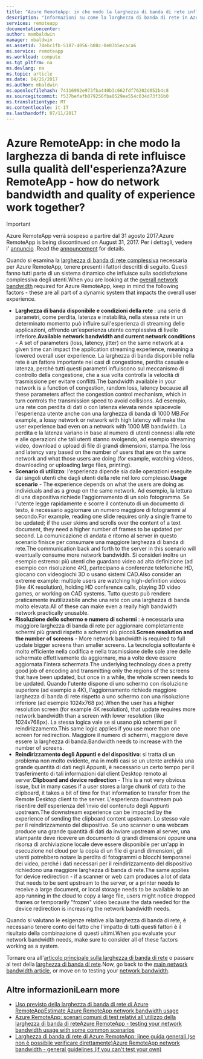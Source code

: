 ```yaml
---
title: "Azure RemoteApp: in che modo la larghezza di banda di rete influisce sulla qualità dell'esperienza? | Microsoft Docs"
description: "Informazioni su come la larghezza di banda di rete in Azure RemoteApp può influire sulla qualità dell'esperienza utente."
services: remoteapp
documentationcenter: 
author: msmbaldwin
manager: mbaldwin
ms.assetid: 74ebc1fb-5187-4056-b08c-0e03b5ecaca6
ms.service: remoteapp
ms.workload: compute
ms.tgt_pltfrm: na
ms.devlang: na
ms.topic: article
ms.date: 04/26/2017
ms.author: mbaldwin
ms.openlocfilehash: 74116902e973fba440b3c662fdf76202d052b4c8
ms.sourcegitcommit: f537befafb079256fba0529ee554c034d73f36b0
ms.translationtype: MT
ms.contentlocale: it-IT
ms.lasthandoff: 07/11/2017
---
```

# <a name="azure-remoteapp---how-do-network-bandwidth-and-quality-of-experience-work-together"></a><span data-ttu-id="6e1c1-104">Azure RemoteApp: in che modo la larghezza di banda di rete influisce sulla qualità dell'esperienza?</span><span class="sxs-lookup"><span data-stu-id="6e1c1-104">Azure RemoteApp - how do network bandwidth and quality of experience work together?</span></span>
> [!IMPORTANT]
> <span data-ttu-id="6e1c1-105">Azure RemoteApp verrà sospeso a partire dal 31 agosto 2017.</span><span class="sxs-lookup"><span data-stu-id="6e1c1-105">Azure RemoteApp is being discontinued on August 31, 2017.</span></span> <span data-ttu-id="6e1c1-106">Per i dettagli, vedere l' [annuncio](https://go.microsoft.com/fwlink/?linkid=821148) .</span><span class="sxs-lookup"><span data-stu-id="6e1c1-106">Read the [announcement](https://go.microsoft.com/fwlink/?linkid=821148) for details.</span></span>
> 
> 

<span data-ttu-id="6e1c1-107">Quando si esamina la [larghezza di banda di rete complessiva](remoteapp-bandwidth.md) necessaria per Azure RemoteApp, tenere presenti i fattori descritti di seguito. Questi fanno tutti parte di un sistema dinamico che influisce sulla soddisfazione complessiva degli utenti.</span><span class="sxs-lookup"><span data-stu-id="6e1c1-107">When you are looking at the [overall network bandwidth](remoteapp-bandwidth.md) required for Azure RemoteApp, keep in mind the following factors - these are all part of a dynamic system that impacts the overall user experience.</span></span> 

* <span data-ttu-id="6e1c1-108">**Larghezza di banda disponibile e condizioni della rete** : una serie di parametri, come perdita, latenza e instabilità, nella stessa rete in un determinato momento può influire sull'esperienza di streaming delle applicazioni, offrendo un'esperienza utente complessiva di livello inferiore.</span><span class="sxs-lookup"><span data-stu-id="6e1c1-108">**Available network bandwidth and current network conditions** - A set of parameters (loss, latency, jitter) on the same network at a given time can impact the application streaming experience, meaning a lowered overall user experience.</span></span> <span data-ttu-id="6e1c1-109">La larghezza di banda disponibile nella rete è un fattore importante nei casi di congestione, perdita casuale e latenza, perché tutti questi parametri influiscono sul meccanismo di controllo della congestione, che a sua volta controlla la velocità di trasmissione per evitare conflitti.</span><span class="sxs-lookup"><span data-stu-id="6e1c1-109">The bandwidth available in your network is a function of congestion, random loss, latency because all these parameters affect the congestion control mechanism, which in turn controls the transmission speed to avoid collisions.</span></span>  <span data-ttu-id="6e1c1-110">Ad esempio, una rete con perdita di dati o con latenza elevata rende spiacevole l'esperienza utente anche con una larghezza di banda di 1000 MB.</span><span class="sxs-lookup"><span data-stu-id="6e1c1-110">For example, a lossy network or network with high latency will make the user experience bad even on a network with 1000 MB bandwidth.</span></span> <span data-ttu-id="6e1c1-111">La perdita e la latenza variano in base al numero di utenti connessi alla rete e alle operazioni che tali utenti stanno svolgendo, ad esempio streaming video, download o upload di file di grandi dimensioni, stampa.</span><span class="sxs-lookup"><span data-stu-id="6e1c1-111">The loss and latency vary based on the number of users that are on the same network and what those users are doing (for example, watching videos, downloading or uploading large files, printing).</span></span>
* <span data-ttu-id="6e1c1-112">**Scenario di utilizzo**: l'esperienza dipende sia dalle operazioni eseguite dai singoli utenti che dagli utenti della rete nel loro complesso.</span><span class="sxs-lookup"><span data-stu-id="6e1c1-112">**Usage scenario** - The experience depends on what the users are doing as individuals and as a group on the same network.</span></span> <span data-ttu-id="6e1c1-113">Ad esempio, la lettura di una diapositiva richiede l'aggiornamento di un solo fotogramma. Se l'utente legge rapidamente e scorre il contenuto di un documento di testo, è necessario aggiornare un numero maggiore di fotogrammi al secondo.</span><span class="sxs-lookup"><span data-stu-id="6e1c1-113">For example, reading one slide requires only a single frame to be updated; if the user skims and scrolls over the content of a text document, they need a higher number of frames to be updated per second.</span></span> <span data-ttu-id="6e1c1-114">La comunicazione di andata e ritorno al server in questo scenario finisce per consumare una maggiore larghezza di banda di rete.</span><span class="sxs-lookup"><span data-stu-id="6e1c1-114">The communication back and forth to the server in this scenario will eventually consume more network bandwidth.</span></span> <span data-ttu-id="6e1c1-115">Si consideri inoltre un esempio estremo: più utenti che guardano video ad alta definizione (ad esempio con risoluzione 4K), partecipano a conferenze telefoniche HD, giocano con videogiochi 3D o usano sistemi CAD.</span><span class="sxs-lookup"><span data-stu-id="6e1c1-115">Also consider an extreme example: multiple users are watching high-definition videos (like 4K resolution), holding HD conference calls, playing 3D video games, or working on CAD systems.</span></span> <span data-ttu-id="6e1c1-116">Tutto questo può rendere praticamente inutilizzabile anche una rete con una larghezza di banda molto elevata.</span><span class="sxs-lookup"><span data-stu-id="6e1c1-116">All of these can make even a really high bandwidth network practically unusable.</span></span>
* <span data-ttu-id="6e1c1-117">**Risoluzione dello schermo e numero di schermi** : è necessaria una maggiore larghezza di banda di rete per aggiornare completamente schermi più grandi rispetto a schermi più piccoli.</span><span class="sxs-lookup"><span data-stu-id="6e1c1-117">**Screen resolution and the number of screens** - More network bandwidth is required to full update bigger screens than smaller screens.</span></span> <span data-ttu-id="6e1c1-118">La tecnologia sottostante è molto efficiente nella codifica e nella trasmissione delle sole aree delle schermate effettivamente da aggiornare, ma a volte deve essere aggiornata l'intera schermata.</span><span class="sxs-lookup"><span data-stu-id="6e1c1-118">The underlying technology does a pretty good job of encoding and transmitting only the regions of the screens that have been updated, but once in a while, the whole screen needs to be updated.</span></span> <span data-ttu-id="6e1c1-119">Quando l'utente dispone di uno schermo con risoluzione superiore (ad esempio a 4K), l'aggiornamento richiede maggiore larghezza di banda di rete rispetto a uno schermo con una risoluzione inferiore (ad esempio 1024x768 px).</span><span class="sxs-lookup"><span data-stu-id="6e1c1-119">When the user has a higher resolution screen (for example 4K resolution), that update requires more network bandwidth than a screen with lower resolution (like 1024x768px).</span></span> <span data-ttu-id="6e1c1-120">La stessa logica vale se si usano più schermi per il reindirizzamento.</span><span class="sxs-lookup"><span data-stu-id="6e1c1-120">This same logic applies if you use more than one screen for redirection.</span></span> <span data-ttu-id="6e1c1-121">Maggiore il numero di schermi, maggiore deve essere la larghezza di banda.</span><span class="sxs-lookup"><span data-stu-id="6e1c1-121">Bandwidth needs to increase with the number of screens.</span></span>
* <span data-ttu-id="6e1c1-122">**Reindirizzamento degli Appunti e del dispositivo**: si tratta di un problema non molto evidente, ma in molti casi se un utente archivia una grande quantità di dati negli Appunti, è necessario un certo tempo per il trasferimento di tali informazioni dal client Desktop remoto al server.</span><span class="sxs-lookup"><span data-stu-id="6e1c1-122">**Clipboard and device redirection** - This is a not very obvious issue, but in many cases if a user stores a large chunk of data to the clipboard, it takes a bit of time for that information to transfer from the Remote Desktop client to the server.</span></span> <span data-ttu-id="6e1c1-123">L'esperienza downstream può risentire dell'esperienza dell'invio del contenuto degli Appunti upstream.</span><span class="sxs-lookup"><span data-stu-id="6e1c1-123">The downstream experience can be impacted by the experience of sending the clipboard content upstream.</span></span> <span data-ttu-id="6e1c1-124">Lo stesso vale per il reindirizzamento del dispositivo. Se uno scanner o una webcam produce una grande quantità di dati da inviare upstream al server, una stampante deve ricevere un documento di grandi dimensioni oppure una risorsa di archiviazione locale deve essere disponibile per un'app in esecuzione nel cloud per la copia di un file di grandi dimensioni, gli utenti potrebbero notare la perdita di fotogrammi o blocchi temporanei dei video, perché i dati necessari per il reindirizzamento del dispositivo richiedono una maggiore larghezza di banda di rete.</span><span class="sxs-lookup"><span data-stu-id="6e1c1-124">The same applies for device redirection - if a scanner or web cam produces a lot of data that needs to be sent upstream to the server, or a printer needs to receive a large document, or local storage needs to be available to an app running in the cloud to copy a large file, users might notice dropped frames or temporarily "frozen" video because the data needed for the device redirection is increasing the network bandwidth needs.</span></span> 

<span data-ttu-id="6e1c1-125">Quando si valutano le esigenze relative alla larghezza di banda di rete, è necessario tenere conto del fatto che l'impatto di tutti questi fattori è il risultato della combinazione di questi ultimi.</span><span class="sxs-lookup"><span data-stu-id="6e1c1-125">When you evaluate your network bandwidth needs, make sure to consider all of these factors working as a system.</span></span>

<span data-ttu-id="6e1c1-126">Tornare ora all'[articolo principale sulla larghezza di banda di rete](remoteapp-bandwidth.md) o passare al test della [larghezza di banda di rete](remoteapp-bandwidthtests.md).</span><span class="sxs-lookup"><span data-stu-id="6e1c1-126">Now, go back to the [main network bandwidth article](remoteapp-bandwidth.md), or move on to testing your [network bandwidth](remoteapp-bandwidthtests.md).</span></span>

## <a name="learn-more"></a><span data-ttu-id="6e1c1-127">Altre informazioni</span><span class="sxs-lookup"><span data-stu-id="6e1c1-127">Learn more</span></span>
* [<span data-ttu-id="6e1c1-128">Uso previsto della larghezza di banda di rete di Azure RemoteApp</span><span class="sxs-lookup"><span data-stu-id="6e1c1-128">Estimate Azure RemoteApp network bandwidth usage</span></span>](remoteapp-bandwidth.md)
* [<span data-ttu-id="6e1c1-129">Azure RemoteApp: scenari comuni di test relativi all'utilizzo della larghezza di banda di rete</span><span class="sxs-lookup"><span data-stu-id="6e1c1-129">Azure RemoteApp - testing your network bandwidth usage with some common scenarios</span></span>](remoteapp-bandwidthtests.md)
* [<span data-ttu-id="6e1c1-130">Larghezza di banda di rete di Azure RemoteApp: linee guida generali (se non è possibile verificare direttamente)</span><span class="sxs-lookup"><span data-stu-id="6e1c1-130">Azure RemoteApp network bandwidth - general guidelines (if you can't test your own)</span></span>](remoteapp-bandwidthguidelines.md)

